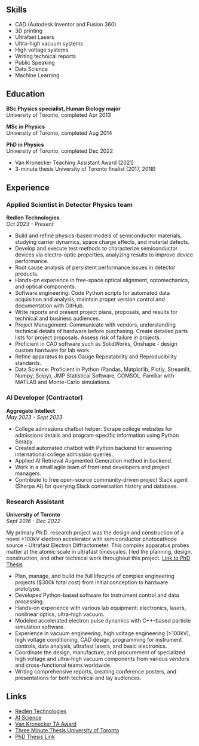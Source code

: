 ## Skills

- CAD (Autodesk Inventor and Fusion 360)
- 3D printing
- Ultrafast Lasers
- Ultra-high vacuum systems
- High voltage systems
- Writing technical reports
- Public Speaking
- Data Science
- Machine Learning

## Education

**BSc Physics specialist, Human Biology major**  
University of Toronto, completed Apr 2013

**MSc in Physics**  
University of Toronto, completed Aug 2014

**PhD in Physics**  
University of Toronto, completed Dec 2022

- Van Kronecker Teaching Assistant Award (2021)
- 3-minute thesis University of Toronto finalist (2017, 2018)

## Experience

### Applied Scientist in Detector Physics team
**Redlen Technologies**  
*Oct 2023 - Present*

- Build and refine physics-based models of semiconductor materials, studying carrier dynamics, space charge effects, and material defects.
- Develop and execute test methods to characterize semiconductor devices via electro-optic properties, analyzing results to improve device performance.
- Root cause analysis of persistent performance issues in detector products.
- Hands-on experience in free-space optical alignment, optomechanics, and optical components.
- Software engineering: Code Python scripts for automated data acquisition and analysis, maintain proper version control and documentation with GitHub.
- Write reports and present project plans, proposals, and results for technical and business audiences.
- Project Management: Communicate with vendors, understanding technical details of hardware before purchasing. Create detailed parts lists for project proposals. Assess risk of failure in projects.
- Proficient in CAD software such as SolidWorks, Onshape - design custom hardware for lab work.
- Refine apparatus to pass Gauge Repeatability and Reproducibility standards.
- Data Science: Proficient in Python (Pandas, Matplotlib, Plotly, Streamlit, Numpy, Scipy), JMP Statistical Software, COMSOL. Familiar with MATLAB and Monte-Carlo simulations.

### AI Developer (Contractor)
**Aggregate Intellect**  
*May 2023 - Sept 2023*

- College admissions chatbot helper: Scrape college websites for admissions details and program-specific information using Python Scrapy.
- Created automated chatbot with Python backend for answering international college admission queries.
- Applied AI Retrieval Augmented Generation method in backend.
- Work in a small agile team of front-end developers and project managers.
- Contribute to free open-source community-driven project Slack agent (Sherpa AI) for querying Slack conversation history and database.

### Research Assistant
**University of Toronto**  
*Sept 2016 - Dec 2022*

My primary Ph.D. research project was the design and construction of a novel >100kV electron accelerator with semiconductor photocathode source - Ultrafast Electron Diffractometer. This complex apparatus probes matter at the atomic scale in ultrafast timescales. I led the planning, design, construction, and other technical work throughout this project. [Link to PhD Thesis](https://tspace.library.utoronto.ca/handle/1807/127859)

- Plan, manage, and build the full lifecycle of complex engineering projects ($300k total cost) from initial conception to hardware prototype.
- Developed Python-based software for instrument control and data processing.
- Hands-on experience with various lab equipment: electronics, lasers, nonlinear optics, ultra-high vacuum.
- Modeled accelerated electron pulse dynamics with C++-based particle simulation software.
- Experience in vacuum engineering, high voltage engineering (>100kV), high voltage conditioning, CAD design, programming for instrument controls, data analysis, ultrafast lasers, and basic electronics.
- Coordinate the design, manufacture, and procurement of specialized high voltage and ultra-high vacuum components from various vendors and cross-functional teams worldwide.
- Writing comprehensive reports, creating conference posters, and presentations for both technical and lay audiences.

## Links

- [Redlen Technologies](https://www.redlen.com/)
- [AI Science](https://www.ai.science/)
- [Van Kronecker TA Award](https://www.physics.utoronto.ca/undergraduate/van-kranendonk-award/van-kranendonk-ta-award-winners/)
- [Three Minute Thesis University of Toronto](https://www.sgs.utoronto.ca/awards/three-minute-thesis-competition/)
- [PhD Thesis Link](https://tspace.library.utoronto.ca/handle/1807/127859)
